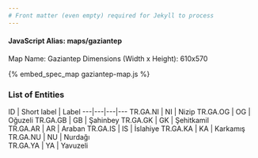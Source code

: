 ```yaml
---
# Front matter (even empty) required for Jekyll to process
---
```


#### JavaScript Alias: maps/gaziantep

Map Name: Gaziantep
Dimensions (Width x Height): 610x570



{% embed_spec_map gaziantep-map.js %}

### List of Entities

ID | Short label | Label
---|---|---|---
TR.GA.NI | NI | Nizip
TR.GA.OG | OG | Oğuzeli
TR.GA.GB | GB | Şahinbey
TR.GA.GK | GK | Şehitkamil		
TR.GA.AR | AR | Araban
TR.GA.IS | IS | İslahiye
TR.GA.KA | KA | Karkamış
TR.GA.NU | NU | Nurdağı		
TR.GA.YA | YA | Yavuzeli